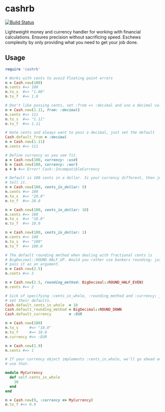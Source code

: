 cashrb
======

[![Build Status](http://travis-ci.org/semmons99/cashrb.png)](http://travis-ci.org/semmons99/cashrb)

Lightweight money and currency handler for working with financial calculations.
Ensures precision without sacrificing speed. Eschews complexity by only
providing what you need to get your job done.

Usage
-----

```ruby
require 'cashrb'

# Works with cents to avoid Floating point errors
n = Cash.new(100)
n.cents #=> 100
n.to_s  #=> "1.00"
n.to_f  #=> 1.0

# Don't like passing cents, set :from => :decimal and use a decimal value
n = Cash.new(1.11, from: :decimal)
n.cents #=> 111
n.to_s  #=> "1.11"
n.to_f  #=> 1.11

# Hate cents and always want to pass a decimal, just set the default
Cash.default_from = :decimal
n = Cash.new(1.11)
n.cents #=> 111

# Define currency as you see fit.
a = Cash.new(100, currency: :usd)
b = Cash.new(100, currency: :eur)
a + b #=> Error! Cash::IncompatibleCurrency

# Default is 100 cents in a dollar. Is your currency different, then just
# tell it.
n = Cash.new(100, cents_in_dollar: 5)
n.cents #=> 100
n.to_s  #=> "20.0"
n.to_f  #=> 20.0

n = Cash.new(100, cents_in_dollar: 10)
n.cents #=> 100
n.to_s  #=> "10.0"
n.to_f  #=> 10.0

n = Cash.new(100, cents_in_dollar: 1)
n.cents #=> 100
n.to_s  #=> "100"
n.to_f  #=> 100.0

# The default rounding method when dealing with fractional cents is
# BigDecimal::ROUND_HALF_UP. Would you rather use bankers rounding; just
# pass it as an argument.
n = Cash.new(2.5)
n.cents #=> 3

n = Cash.new(2.5, rounding_method: BigDecimal::ROUND_HALF_EVEN)
n.cents #=> 2

# Sick of specifying :cents_in_whole, :rounding_method and :currency; just
# set their defaults.
Cash.default_cents_in_whole  = 10
Cash.default_rounding_method = BigDecimal::ROUND_DOWN
Cash.default_currency        = :EUR

n = Cash.new(100)
n.to_s     #=> "10.0"
n.to_f     #=> 10.0
n.currency #=> :EUR

n = Cash.new(1.9)
n.cents #=> 1

# If your currency object implements :cents_in_whole, we'll go ahead and
# use that.

module MyCurrency
  def self.cents_in_whole
    10
  end
end

n = Cash.new(9, :currency => MyCurrency)
n.to_f #=> 0.9

```